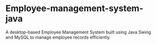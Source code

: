 # Employee-management-system-java
A desktop-based Employee Management System built using Java Swing and MySQL to manage employee records efficiently.
